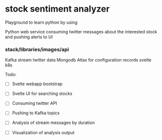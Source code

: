 # stock sentiment analyzer  

Playground to learn python by using

Python web service consuming twitter messages about the interested stock and pushing alerts to UI

### stack/libraries/images/api

Kafka stream
twitter data
Mongodb Atlas for configuration records
svelte
k8s

Todo:

- [ ] Svelte webapp bootstrap
- [ ] Svelte UI for searching stocks
- [ ] Consuming twitter API
- [ ] Pushing to Kafka topics
- [ ] Analysis of stream messages by duration
- [ ] Visualization of analysis output

